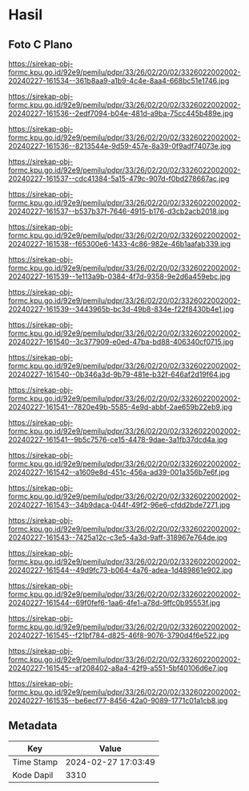 # Hasil

## Foto C Plano

https://sirekap-obj-formc.kpu.go.id/92e9/pemilu/pdpr/33/26/02/20/02/3326022002002-20240227-161534--361b8aa9-a1b9-4c4e-8aa4-668bc51e1746.jpg

https://sirekap-obj-formc.kpu.go.id/92e9/pemilu/pdpr/33/26/02/20/02/3326022002002-20240227-161536--2edf7094-b04e-481d-a9ba-75cc445b489e.jpg

https://sirekap-obj-formc.kpu.go.id/92e9/pemilu/pdpr/33/26/02/20/02/3326022002002-20240227-161536--8213544e-9d59-457e-8a39-0f9adf74073e.jpg

https://sirekap-obj-formc.kpu.go.id/92e9/pemilu/pdpr/33/26/02/20/02/3326022002002-20240227-161537--cdc41384-5a15-479c-907d-f0bd278667ac.jpg

https://sirekap-obj-formc.kpu.go.id/92e9/pemilu/pdpr/33/26/02/20/02/3326022002002-20240227-161537--b537b37f-7646-4915-b176-d3cb2acb2018.jpg

https://sirekap-obj-formc.kpu.go.id/92e9/pemilu/pdpr/33/26/02/20/02/3326022002002-20240227-161538--f65300e6-1433-4c86-982e-46b1aafab339.jpg

https://sirekap-obj-formc.kpu.go.id/92e9/pemilu/pdpr/33/26/02/20/02/3326022002002-20240227-161539--1e113a9b-0384-4f7d-9358-9e2d6a459ebc.jpg

https://sirekap-obj-formc.kpu.go.id/92e9/pemilu/pdpr/33/26/02/20/02/3326022002002-20240227-161539--3443965b-bc3d-49b8-834e-f22f8430b4e1.jpg

https://sirekap-obj-formc.kpu.go.id/92e9/pemilu/pdpr/33/26/02/20/02/3326022002002-20240227-161540--3c377909-e0ed-47ba-bd88-406340cf0715.jpg

https://sirekap-obj-formc.kpu.go.id/92e9/pemilu/pdpr/33/26/02/20/02/3326022002002-20240227-161540--0b346a3d-9b79-481e-b32f-646af2d19f64.jpg

https://sirekap-obj-formc.kpu.go.id/92e9/pemilu/pdpr/33/26/02/20/02/3326022002002-20240227-161541--7820e49b-5585-4e9d-abbf-2ae659b22eb9.jpg

https://sirekap-obj-formc.kpu.go.id/92e9/pemilu/pdpr/33/26/02/20/02/3326022002002-20240227-161541--9b5c7576-ce15-4478-9dae-3a1fb37dcd4a.jpg

https://sirekap-obj-formc.kpu.go.id/92e9/pemilu/pdpr/33/26/02/20/02/3326022002002-20240227-161542--a1609e8d-451c-456a-ad39-001a356b7e6f.jpg

https://sirekap-obj-formc.kpu.go.id/92e9/pemilu/pdpr/33/26/02/20/02/3326022002002-20240227-161543--34b9daca-044f-49f2-96e6-cfdd2bde7271.jpg

https://sirekap-obj-formc.kpu.go.id/92e9/pemilu/pdpr/33/26/02/20/02/3326022002002-20240227-161543--7425a12c-c3e5-4a3d-9aff-318967e764de.jpg

https://sirekap-obj-formc.kpu.go.id/92e9/pemilu/pdpr/33/26/02/20/02/3326022002002-20240227-161544--49d9fc73-b064-4a76-adea-1d489861e902.jpg

https://sirekap-obj-formc.kpu.go.id/92e9/pemilu/pdpr/33/26/02/20/02/3326022002002-20240227-161544--69f0fef6-1aa6-4fe1-a78d-9ffc0b95553f.jpg

https://sirekap-obj-formc.kpu.go.id/92e9/pemilu/pdpr/33/26/02/20/02/3326022002002-20240227-161545--f21bf784-d825-46f8-9076-3790d4f6e522.jpg

https://sirekap-obj-formc.kpu.go.id/92e9/pemilu/pdpr/33/26/02/20/02/3326022002002-20240227-161545--af208402-a8a4-42f9-a551-5bf40106d6e7.jpg

https://sirekap-obj-formc.kpu.go.id/92e9/pemilu/pdpr/33/26/02/20/02/3326022002002-20240227-161535--be6ecf77-8456-42a0-9089-1771c01a1cb8.jpg


## Metadata

| Key        | Value               |
| ---------- | ------------------- |
| Time Stamp | 2024-02-27 17:03:49 |
| Kode Dapil | 3310                |



